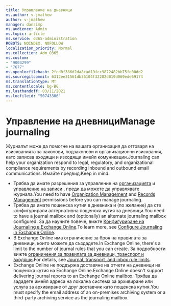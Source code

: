 ```yaml
---
title: Управление на дневници
ms.author: v-jmathew
author: v-jmathew
manager: dansimp
ms.audience: Admin
ms.topic: article
ms.service: o365-administration
ROBOTS: NOINDEX, NOFOLLOW
localization_priority: Normal
ms.collection: Adm_O365
ms.custom:
- "9004299"
- "7677"
ms.openlocfilehash: 2fcd0f386d2da8cad19fcc9872482bb75fe00dd2
ms.sourcegitcommit: 6312ee31561db36104f32282d019d069ede69174
ms.translationtype: MT
ms.contentlocale: bg-BG
ms.lasthandoff: 03/11/2021
ms.locfileid: "50743306"
---
```

# <a name="manage-journaling"></a><span data-ttu-id="ec62a-102">Управление на дневници</span><span class="sxs-lookup"><span data-stu-id="ec62a-102">Manage journaling</span></span>

<span data-ttu-id="ec62a-103">Журналът може да помогне на вашата организация да отговаря на изискванията за законови, подзаконови и организационни изисквания, като записва входящи и изходящи имейл комуникации.</span><span class="sxs-lookup"><span data-stu-id="ec62a-103">Journaling can help your organization respond to legal, regulatory, and organizational compliance requirements by recording inbound and outbound email communications.</span></span> <span data-ttu-id="ec62a-104">Имайте предвид:</span><span class="sxs-lookup"><span data-stu-id="ec62a-104">Keep in mind:</span></span>

* <span data-ttu-id="ec62a-105">Трябва да имате разрешения за управление на [организацията](https://go.microsoft.com/fwlink/?linkid=2115259) и [управление на записи](https://go.microsoft.com/fwlink/?linkid=2115469) , преди да можете да управлявате журнала.</span><span class="sxs-lookup"><span data-stu-id="ec62a-105">You need to have [Organization Management](https://go.microsoft.com/fwlink/?linkid=2115259) and [Records Management](https://go.microsoft.com/fwlink/?linkid=2115469) permissions before you can manage journaling.</span></span>
* <span data-ttu-id="ec62a-106">Трябва да имате пощенска кутия в дневника и (по желание) да сте конфигурирали алтернативна пощенска кутия за дневници.</span><span class="sxs-lookup"><span data-stu-id="ec62a-106">You need to have a journal mailbox and (optionally) an alternate journaling mailbox configured.</span></span> <span data-ttu-id="ec62a-107">За да научите повече, вижте [Конфигуриране на Journaling в Exchange Online](https://go.microsoft.com/fwlink/?linkid=2115260).</span><span class="sxs-lookup"><span data-stu-id="ec62a-107">To learn more, see [Configure Journaling in Exchange Online](https://go.microsoft.com/fwlink/?linkid=2115260).</span></span>
* <span data-ttu-id="ec62a-108">В Exchange Online има ограничение за броя на правилата за дневници, които можете да създадете.</span><span class="sxs-lookup"><span data-stu-id="ec62a-108">In Exchange Online, there's a limit to the number of journal rules that you can create.</span></span> <span data-ttu-id="ec62a-109">За подробности вижте [ограничения за правилата за дневници, транспорт и входящи](https://go.microsoft.com/fwlink/?linkid=2115261).</span><span class="sxs-lookup"><span data-stu-id="ec62a-109">For details, see [Journal, transport, and inbox rule limits](https://go.microsoft.com/fwlink/?linkid=2115261).</span></span>
* <span data-ttu-id="ec62a-110">Exchange Online не поддържа доставяне на отчети на дневници на пощенска кутия на Exchange Online.</span><span class="sxs-lookup"><span data-stu-id="ec62a-110">Exchange Online doesn't support delivering journal reports to an Exchange Online mailbox.</span></span> <span data-ttu-id="ec62a-111">Трябва да зададете имейл адреса на локална система за архивиране или услуга за архивиране от друг доставчик като пощенска кутия.</span><span class="sxs-lookup"><span data-stu-id="ec62a-111">You must specify the email address of an on-premises archiving system or a third-party archiving service as the journaling mailbox.</span></span>
